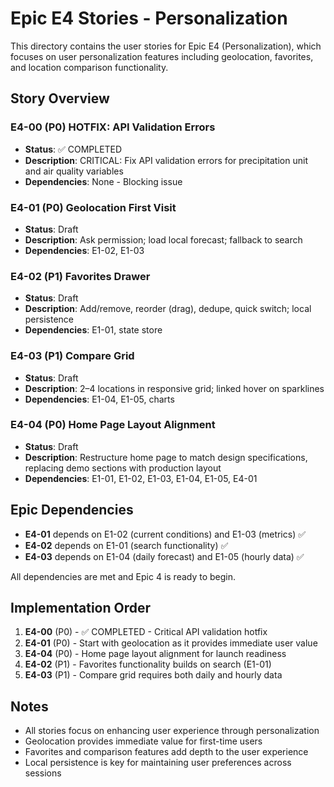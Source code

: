 # Epic E4 Stories - Personalization

This directory contains the user stories for Epic E4 (Personalization), which focuses on user personalization features including geolocation, favorites, and location comparison functionality.

## Story Overview

### E4-00 (P0) HOTFIX: API Validation Errors
- **Status**: ✅ COMPLETED
- **Description**: CRITICAL: Fix API validation errors for precipitation unit and air quality variables
- **Dependencies**: None - Blocking issue

### E4-01 (P0) Geolocation First Visit
- **Status**: Draft
- **Description**: Ask permission; load local forecast; fallback to search
- **Dependencies**: E1-02, E1-03

### E4-02 (P1) Favorites Drawer
- **Status**: Draft
- **Description**: Add/remove, reorder (drag), dedupe, quick switch; local persistence
- **Dependencies**: E1-01, state store

### E4-03 (P1) Compare Grid
- **Status**: Draft
- **Description**: 2–4 locations in responsive grid; linked hover on sparklines
- **Dependencies**: E1-04, E1-05, charts

### E4-04 (P0) Home Page Layout Alignment
- **Status**: Draft
- **Description**: Restructure home page to match design specifications, replacing demo sections with production layout
- **Dependencies**: E1-01, E1-02, E1-03, E1-04, E1-05, E4-01

## Epic Dependencies

- **E4-01** depends on E1-02 (current conditions) and E1-03 (metrics) ✅
- **E4-02** depends on E1-01 (search functionality) ✅
- **E4-03** depends on E1-04 (daily forecast) and E1-05 (hourly data) ✅

All dependencies are met and Epic 4 is ready to begin.

## Implementation Order

1. **E4-00** (P0) - ✅ COMPLETED - Critical API validation hotfix
2. **E4-01** (P0) - Start with geolocation as it provides immediate user value
3. **E4-04** (P0) - Home page layout alignment for launch readiness
4. **E4-02** (P1) - Favorites functionality builds on search (E1-01)
5. **E4-03** (P1) - Compare grid requires both daily and hourly data

## Notes

- All stories focus on enhancing user experience through personalization
- Geolocation provides immediate value for first-time users
- Favorites and comparison features add depth to the user experience
- Local persistence is key for maintaining user preferences across sessions
